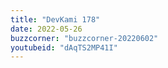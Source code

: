 ```yaml
---
title: "DevKami 178"
date: 2022-05-26
buzzcorner: "buzzcorner-20220602"
youtubeid: "dAqTS2MP41I"
---
```

